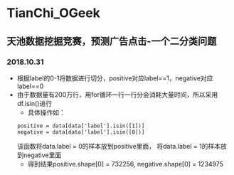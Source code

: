 # TianChi_OGeek
## 天池数据挖掘竞赛，预测广告点击-一个二分类问题
### 2018.10.31
* 根据label的0-1将数据进行切分，positive对应label==1，negative对应label==0
* 由于数据量有200万行，用for循环一行一行分会消耗大量时间，所以采用df.isin()进行
  * 具体操作如：
  <pre><code>positive = data[data['label'].isin([1])]
  negative = data[data['label'].isin([0])]</code></pre>
  该函数将data.label = 0的样本放到positive里面， 将data.label = 1的样本放到negative里面
  * 得到结果positive.shape[0] = 732256, negative.shape[0] = 1234975
